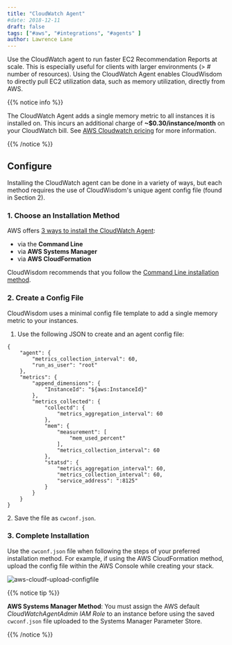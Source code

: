```yaml
---
title: "CloudWatch Agent"
#date: 2018-12-11
draft: false
tags: ["#aws", "#integrations", "#agents" ]
author: Lawrence Lane
---
```


Use the CloudWatch agent to run faster EC2 Recommendation Reports at scale. This is especially useful for clients with larger environments (> # number of resources). Using the CloudWatch Agent enables CloudWisdom to directly pull EC2 utilization data, such as memory utilization, directly from AWS.

{{% notice info %}}

The CloudWatch Agent adds a single memory metric to all instances it is installed on. This  incurs an additional charge of **~$0.30/instance/month** on your CloudWatch bill. See [AWS Cloudwatch pricing](https://aws.amazon.com/cloudwatch/pricing/) for more information.

{{% /notice %}}


## Configure 

Installing the CloudWatch agent can be done in a variety of ways, but each method requires the use of CloudWisdom's unique agent config file (found in Section 2).

### 1. Choose an Installation Method

AWS offers [3 ways to install the CloudWatch Agent](https://docs.aws.amazon.com/AmazonCloudWatch/latest/monitoring/install-CloudWatch-Agent-on-EC2-Instance.html):

- via the **Command Line**
- via **AWS Systems Manager**
- via **AWS CloudFormation**

CloudWisdom recommends that you follow the [Command Line installation method](https://docs.aws.amazon.com/AmazonCloudWatch/latest/monitoring/installing-cloudwatch-agent-commandline.html).

### 2. Create a Config File

CloudWisdom uses a minimal config file template to add a single memory metric to your instances.

1. Use the following JSON to create and an agent config file:

```
{
    "agent": {
        "metrics_collection_interval": 60,
        "run_as_user": "root"
    },
    "metrics": {
        "append_dimensions": {
            "InstanceId": "${aws:InstanceId}"
        },
        "metrics_collected": {
            "collectd": {
                "metrics_aggregation_interval": 60
            },
            "mem": {
                "measurement": [
                    "mem_used_percent"
                ],
                "metrics_collection_interval": 60
            },
            "statsd": {
                "metrics_aggregation_interval": 60,
                "metrics_collection_interval": 60,
                "service_address": ":8125"
            }
        }
    }
}

```
2\. Save the file as `cwconf.json`.

### 3. Complete Installation

Use the `cwconf.json` file when following the steps of your preferred installation method. For example, if using the AWS CloudFormation method, upload the config file within the AWS Console while creating your stack.

![aws-cloudf-upload-configfile](/images/_index/aws-cloudf-upload-configfile.png)


{{% notice tip %}}

**AWS Systems Manager Method**: You must assign the AWS default _CloudWatchAgentAdmin IAM Role_ to an instance before using the saved `cwconf.json` file uploaded to the Systems Manager Parameter Store.

{{% /notice %}}
